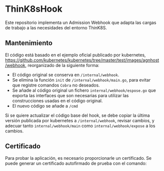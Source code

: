 # ThinK8sHook

Este repositorio implementa un Admission Webhook que adapta las cargas de trabajo a las necesidades del entorno ThinK8S.

## Mantenimiento

El código está basado en el ejemplo oficial publicado por kubernetes, https://github.com/kubernetes/kubernetes/tree/master/test/images/agnhost/webhook, reorganizado de la siguiente forma:

- El código original se conserva en `/internal/webhook`.
- Se elimina la función `init` de `/internal/webhook/main.go`, para evitar que registre comandos `Cobra` no deseados.
- Se añade al código original un fichero `internal/webhook/espose.go` que exporta las interfaces que son necesarias para utilizar las construcciones usadas en el código original.
- El nuevo código se añade a `/cmd`

Si se quiere actualizar el código base del hook, se debe copiar la última versión publicada por kubernetes a `/internal/webhook`, revisar cambios, y adecuar tanto `internal/webhook/main` como `internal/webhook/expose` a los cambios.

## Certificado

Para probar la aplicación, es necesario proporcionarle un certificado. Se puede generar un certificado autofirmado de prueba con el comando:

```bash
```
